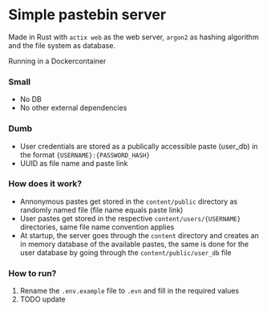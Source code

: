 # Simple pastebin server 
Made in Rust with `actix web` as the web server, `argon2` as hashing algorithm and the file system as database.

Running in a Dockercontainer

### Small 
 - No DB
 - No other external dependencies

### Dumb 
 - User credentials are stored as a publically accessible paste (user_db) in the format `{USERNAME}:{PASSWORD_HASH}`
 - UUID as file name and paste link

### How does it work?
 - Annonymous pastes get stored in the `content/public` directory as randomly named file (file name equals paste link)
 - User pastes get stored in the respective `content/users/{USERNAME}` directories, same file name convention applies
 - At startup, the server goes through the `content` directory and creates an in memory database of the available pastes, the same is done for the user database by going through the `content/public/user_db` file

 ### How to run?
 1) Rename the `.env.example` file to `.evn` and fill in the required values
 2) TODO update